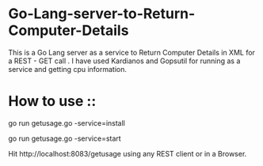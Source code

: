 # Go-Lang-server-to-Return-Computer-Details
This is a Go Lang server as a service to Return Computer Details in XML for a REST - GET call .  I have used Kardianos and Gopsutil for running as a service and getting cpu information.

# How to use :: 

go run getusage.go -service=install

go run getusage.go -service=start

Hit http://localhost:8083/getusage using any REST client or in a Browser.
